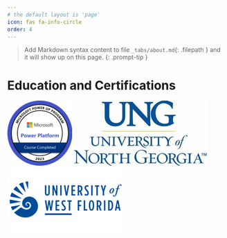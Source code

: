 ```yaml
---
# the default layout is 'page'
icon: fas fa-info-circle
order: 4
---
```


> Add Markdown syntax content to file `_tabs/about.md`{: .filepath } and it will show up on this page.
{: .prompt-tip }

# Education and Certifications

![power-platform-grad-badge](/assets/mspp-badge-150x150.png)
![UNG-logo](/assets/ung-logo-small.jpg)
![UWF-logo](/assets/uwf-logo-small.png)